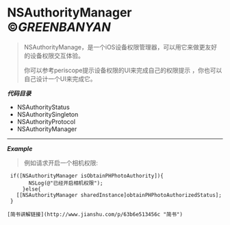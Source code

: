 # __NSAuthorityManager__ &copy;*GREENBANYAN*


>  NSAuthorityManage，是一个iOS设备权限管理器，可以用它来做更友好的设备权限交互体验。
>
>  你可以参考periscope提示设备权限的UI来完成自己的权限提示
>，你也可以自己设计一个UI来完成它。

*__代码目录__*
* NSAuthorityStatus 
* NSAuthoritySingleton
* NSAuthorityProtocol
* NSAuthorityManager
____
*__Example__*
>例如请求开启一个相机权限:
```
 if([NSAuthorityManager isObtainPHPhotoAuthority]){
       NSLog(@"已经开启相机权限");
     }else{
   [[NSAuthorityManager sharedInstance]obtainPHPhotoAuthorizedStatus];
 }
 
[简书讲解链接](http://www.jianshu.com/p/63b6e513456c "简书")

